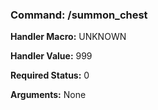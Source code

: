 ### Command: /summon_chest

**Handler Macro:** UNKNOWN

**Handler Value:** 999

**Required Status:** 0

**Arguments:**
None
